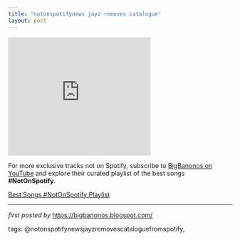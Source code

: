 ```yaml
---
title: "notonspotifynews jayz removes catalogue"
layout: post
---
```

<div class="separator" >
<iframe allowfullscreen="" class="YOUTUBE-iframe-video" data-thumbnail-src="https://i.ytimg.com/vi/G562vaFRmps/0.jpg" frameborder="0" height="266" src="https://www.youtube.com/embed/G562vaFRmps?feature=player_embedded" width="320"></iframe></div>


<!--Subscribe and Playlist Links-->
<div>
    <p>For more exclusive tracks not on Spotify, subscribe to <a href="https://www.youtube.com/@BigBanonos" target="_blank">BigBanonos on YouTube</a> and explore their curated playlist of the best songs <strong>#NotOnSpotify</strong>.</p>
    <p><a href="https://www.youtube.com/playlist?list=PLtuNtuTatqI0kFahUCbtbfenC_ET5O_tr" target="_blank">Best Songs #NotOnSpotify Playlist<br /></a></p></div>

<hr />

<p><em>first posted by</em> <a href="https://bigbanonos.blogspot.com/" rel="noopener" target="_new">https://bigbanonos.blogspot.com/</a></p>

<p>tags: @notonspotifynewsjayzremovescataloguefromspotify,</p>
